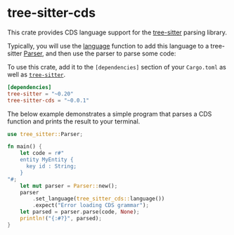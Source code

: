 # tree-sitter-cds

This crate provides CDS language support for the [tree-sitter][] parsing library.

Typically, you will use the [language][language func] function to add this language
to a tree-sitter [Parser][], and then use the parser to parse some code:

To use this crate, add it to the `[dependencies]` section of your
`Cargo.toml` as well as [`tree-sitter`][tree-sitter crate].

``` toml
[dependencies]
tree-sitter = "~0.20"
tree-sitter-cds = "~0.0.1"
```

The below example demonstrates a simple program that parses a CDS
function and prints the result to your terminal.

```rust
use tree_sitter::Parser;

fn main() {
    let code = r#"
    entity MyEntity {
      key id : String;
    }
"#;
    let mut parser = Parser::new();
    parser
        .set_language(tree_sitter_cds::language())
        .expect("Error loading CDS grammar");
    let parsed = parser.parse(code, None);
    println!("{:#?}", parsed);
}
```


[language func]: https://docs.rs/tree-sitter-javascript/*/tree_sitter_cds/fn.language.html
[Parser]: https://docs.rs/tree-sitter/*/tree_sitter/struct.Parser.html
[tree-sitter]: https://tree-sitter.github.io/
[tree-sitter crate]: https://crates.io/crates/tree-sitter
